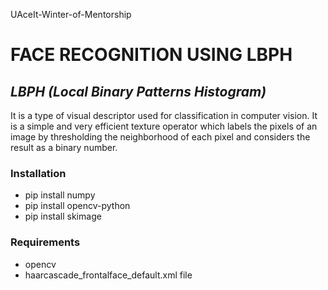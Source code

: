 UAceIt-Winter-of-Mentorship

# FACE RECOGNITION USING LBPH

## *LBPH (Local Binary Patterns Histogram)*
It is a type of visual descriptor used for classification in computer vision.
It is a simple and very efficient texture operator which labels the pixels of an image by thresholding the neighborhood of each pixel and considers the result as a binary number.


### Installation
- pip install numpy
- pip install opencv-python
- pip install skimage


### Requirements 
- opencv
- haarcascade_frontalface_default.xml file

